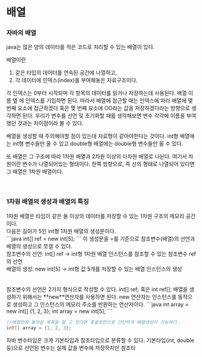 <h1>배열</h1>

<h3>자바의 배열</h3>
java는 많은 양의 데이터를 적은 코드로 처리할 수 있는 배열이 있다.<br>

배열이란<br>
1. 같은 타입의 데이터를 연속된 공간에 나열하고,<br>
2. 각 데이터에 인덱스(index)를 부여해놓은 자료구조이다.<br>

각 인덱스는 0부터 시작되며 각 항목의 데이터를 읽거나 저장하는데 사용된다.
배열 이름 옆 [](대괄호)에 인덱스를 기입하면 된다.
따라서 배열에 접근할 때는 인덱스에 따라 배열에 몇 번째 요소에 접근하겠다 혹은 몇 번째 요소에 OO라는 값을 저장하겠다라는 방향으로 생각하면 된다.
우리가 변수를 선언 및 초기화할 때를 생각해보면 변수 각각에 이름을 부여했던 것과는 차이점이라 볼 수 있다.<br>

배열을 생성할 때 주의해야할 점이 있는데 자료형이 같아야한다는 것이다.
int형 배열에는 int형 변수들만 올 수 있고 double형 배열에는 double형 변수들만 올 수 있다.<br>

또 배열은 그 구조에 따라 1차원 배열과 2차원 이상의 다차원 배열로 나뉜다.
여기서 차원이란 변수가 나열되어있는 형태이다.
한쪽 방향으로, 즉 선의 형태로 나열되어 있다면 그 배열은 1차원 배열이다.<br>
<br><br>


<h3>1차원 배열의 생성과 배열의 특징</h3>
1차원 배열은 타입이 같은 둘 이상의 데이터를 저장할 수 있는 1차원 구조의 메모리 공간이다.<br>
다음은 길아가 5인 int형 1차원 배열의 생성문이다.<br>
```java
int[] ref = new int[5];
```
이 생성문을 =를 기준으로 참조변수(배열)의 선언과 배열의 생성으로 쪼갤 수 있다.<br>
참조변수의 선언: int[] ref -> int형 1차원 배열 인스턴스를 참조할 수 있는 참조변수 ref의 선언<br>
배열의 생성: new int[5] -> int형 값 5개를 저장할 수 있는 배열 인스턴스의 생성<br>
<br><br>
참조변수의 선언은 2가지 형식으로 작성할 수 있다. int[] ref; 혹은 int ref[];
배열을 생성하기 위해서는 **new**연산자를 사용하면 된다. 
new 연산자는 인스턴스를 동적으로 생성하고 그 인스턴스의 메모리 주소를 반환하는 연산자이다.
```java
int array = new int[] {1, 2, 3};
int array = new int[5];
```

```java
//배열안에 들어갈 목록을 알 고 있다면 중괄호만으로 간단하게 배열생성이 가능하다.
int[] array = {1, 2, 3};
```
자바 변수타입은 크게 기본타입과 참조타입으로 분류할 수 있다.
기본타입(int, double 등)으로 선언된 변수는 실제 값을 변수에 저장하지만 참조타
